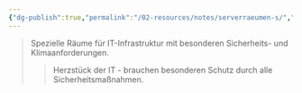 ```yaml
---
{"dg-publish":true,"permalink":"/02-resources/notes/serverraeumen-s/","tags":["it-infrastruktur/sicherheit"],"noteIcon":"","updated":"2025-10-29T12:59:10.080+01:00"}
---
```


>Spezielle Räume für IT-Infrastruktur mit besonderen Sicherheits- und Klimaanforderungen.
>>Herzstück der IT - brauchen besonderen Schutz durch alle Sicherheitsmaßnahmen.